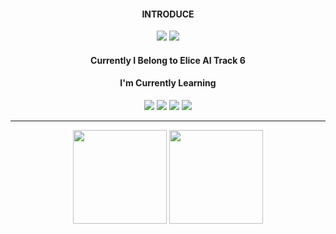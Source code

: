 <div align="center">
  <div>
    <h4>INTRODUCE</h4>
    <a href="https://jh9854.tistory.com//"><img src="https://img.shields.io/badge/Blog-000000?style=flat-square&logo=Tistory&logoColor=white"/></a>
    <a href="mailto:9854jh@gmail.com"><img src="https://img.shields.io/badge/Gmail-ea4536?style=flat-square&logo=Gmail&logoColor=white"/></a>
   </div>
  
  <div>
    <h4>Currently I Belong to Elice AI Track 6</h4>
   
   <div>
    <h4>I'm Currently Learning</h4>
    <img src="https://img.shields.io/badge/HTML-E34F26?style=flat-square&logo=HTML5&logoColor=white"/>
    <img src="https://img.shields.io/badge/CSS-1572B6?style=flat-square&logo=CSS3&logoColor=white"/>
    <img src="https://img.shields.io/badge/Javascript-de9d27?style=flat-square&logo=Javascript&logoColor=white"/>
    <img src="https://img.shields.io/badge/React-17b6e7?style=flat-square&logo=React&logoColor=white"/>
  </div>
    

</div>

---


<div align="center">
    <img src="https://github-readme-stats.vercel.app/api/top-langs/?username=JHPARK0504&layout=compact&theme=swift" height="150"/>
    <img src="https://github-readme-stats.vercel.app/api?username=JHPARK0504&show_icons=true&theme=swift" height="150"/>
</div>

